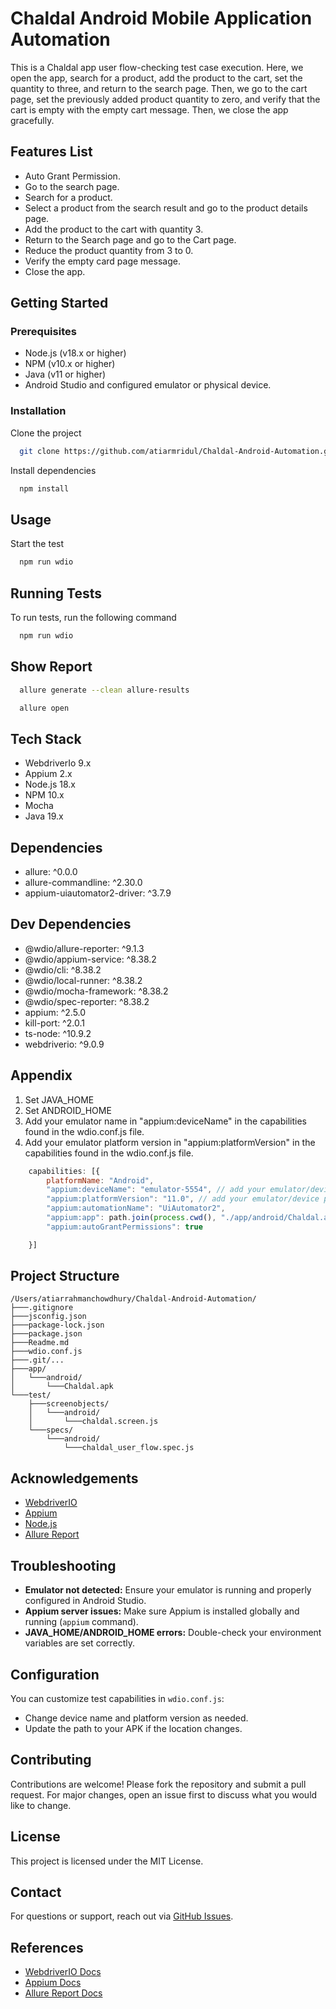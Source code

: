 # Chaldal Android Mobile Application Automation

This is a Chaldal app user flow-checking test case execution. Here, we open the app, search for a product, add the product to the cart, set the quantity to three, and return to the search page. Then, we go to the cart page, set the previously added product quantity to zero, and verify that the cart is empty with the empty cart message. Then, we close the app gracefully.

## Features List

- Auto Grant Permission.
- Go to the search page.
- Search for a product.
- Select a product from the search result and go to the product details page.
- Add the product to the cart with quantity 3.
- Return to the Search page and go to the Cart page.
- Reduce the product quantity from 3 to 0.
- Verify the empty card page message.
- Close the app.

## Getting Started

### Prerequisites

- Node.js (v18.x or higher)
- NPM (v10.x or higher)
- Java (v11 or higher)
- Android Studio and configured emulator or physical device.

### Installation

Clone the project

```bash
  git clone https://github.com/atiarmridul/Chaldal-Android-Automation.git
```

Install dependencies

```bash
  npm install
```

## Usage

Start the test

```bash
  npm run wdio
```

## Running Tests

To run tests, run the following command

```bash
  npm run wdio
```

## Show Report

```bash
  allure generate --clean allure-results
```

```bash
  allure open
```

## Tech Stack

- WebdriverIo 9.x
- Appium 2.x
- Node.js 18.x
- NPM 10.x
- Mocha
- Java 19.x

## Dependencies

- allure: ^0.0.0
- allure-commandline: ^2.30.0
- appium-uiautomator2-driver: ^3.7.9

## Dev Dependencies

- @wdio/allure-reporter: ^9.1.3
- @wdio/appium-service: ^8.38.2
- @wdio/cli: ^8.38.2
- @wdio/local-runner: ^8.38.2
- @wdio/mocha-framework: ^8.38.2
- @wdio/spec-reporter: ^8.38.2
- appium: ^2.5.0
- kill-port: ^2.0.1
- ts-node: ^10.9.2
- webdriverio: ^9.0.9

## Appendix

1. Set JAVA_HOME
2. Set ANDROID_HOME
3. Add your emulator name in "appium:deviceName" in the capabilities found in the wdio.conf.js file.
4. Add your emulator platform version in "appium:platformVersion" in the capabilities found in the wdio.conf.js file.

```javascript
    capabilities: [{
        platformName: "Android",
        "appium:deviceName": "emulator-5554", // add your emulator/device name here.
        "appium:platformVersion": "11.0", // add your emulator/device platform version here.
        "appium:automationName": "UiAutomator2",
        "appium:app": path.join(process.cwd(), "./app/android/Chaldal.apk"),
        "appium:autoGrantPermissions": true

    }]
```

## Project Structure

```
/Users/atiarrahmanchowdhury/Chaldal-Android-Automation/
├───.gitignore
├───jsconfig.json
├───package-lock.json
├───package.json
├───Readme.md
├───wdio.conf.js
├───.git/...
├───app/
│   └───android/
│       └───Chaldal.apk
└───test/
    ├───screenobjects/
    │   └───android/
    │       └───chaldal.screen.js
    └───specs/
        └───android/
            └───chaldal_user_flow.spec.js
```

## Acknowledgements

- [WebdriverIO](https://webdriver.io/)
- [Appium](https://appium.io/)
- [Node.js](https://nodejs.org/en)
- [Allure Report](https://docs.qameta.io/allure/)

## Troubleshooting

- **Emulator not detected:** Ensure your emulator is running and properly configured in Android Studio.
- **Appium server issues:** Make sure Appium is installed globally and running (`appium` command).
- **JAVA_HOME/ANDROID_HOME errors:** Double-check your environment variables are set correctly.

## Configuration

You can customize test capabilities in `wdio.conf.js`:
- Change device name and platform version as needed.
- Update the path to your APK if the location changes.

## Contributing

Contributions are welcome! Please fork the repository and submit a pull request. For major changes, open an issue first to discuss what you would like to change.

## License

This project is licensed under the MIT License.

## Contact

For questions or support, reach out via [GitHub Issues](https://github.com/atiarmridul/Chaldal-Android-Automation/issues).

## References

- [WebdriverIO Docs](https://webdriver.io/docs/gettingstarted)
- [Appium Docs](https://appium.io/docs/en/about-appium/intro/)
- [Allure Report Docs](https://docs.qameta.io/allure/)
